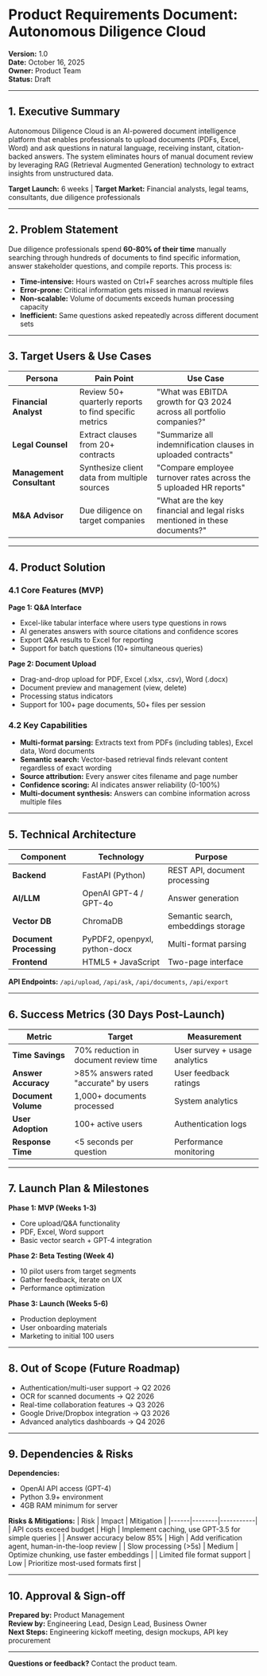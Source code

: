 # Product Requirements Document: Autonomous Diligence Cloud

**Version:** 1.0  
**Date:** October 16, 2025  
**Owner:** Product Team  
**Status:** Draft

---

## 1. Executive Summary

Autonomous Diligence Cloud is an AI-powered document intelligence platform that enables professionals to upload documents (PDFs, Excel, Word) and ask questions in natural language, receiving instant, citation-backed answers. The system eliminates hours of manual document review by leveraging RAG (Retrieval Augmented Generation) technology to extract insights from unstructured data.

**Target Launch:** 6 weeks | **Target Market:** Financial analysts, legal teams, consultants, due diligence professionals

---

## 2. Problem Statement

Due diligence professionals spend **60-80% of their time** manually searching through hundreds of documents to find specific information, answer stakeholder questions, and compile reports. This process is:
- **Time-intensive:** Hours wasted on Ctrl+F searches across multiple files
- **Error-prone:** Critical information gets missed in manual reviews
- **Non-scalable:** Volume of documents exceeds human processing capacity
- **Inefficient:** Same questions asked repeatedly across different document sets

---

## 3. Target Users & Use Cases

| Persona | Pain Point | Use Case |
|---------|-----------|----------|
| **Financial Analyst** | Review 50+ quarterly reports to find specific metrics | "What was EBITDA growth for Q3 2024 across all portfolio companies?" |
| **Legal Counsel** | Extract clauses from 20+ contracts | "Summarize all indemnification clauses in uploaded contracts" |
| **Management Consultant** | Synthesize client data from multiple sources | "Compare employee turnover rates across the 5 uploaded HR reports" |
| **M&A Advisor** | Due diligence on target companies | "What are the key financial and legal risks mentioned in these documents?" |

---

## 4. Product Solution

### 4.1 Core Features (MVP)

**Page 1: Q&A Interface**
- Excel-like tabular interface where users type questions in rows
- AI generates answers with source citations and confidence scores
- Export Q&A results to Excel for reporting
- Support for batch questions (10+ simultaneous queries)

**Page 2: Document Upload**
- Drag-and-drop upload for PDF, Excel (.xlsx, .csv), Word (.docx)
- Document preview and management (view, delete)
- Processing status indicators
- Support for 100+ page documents, 50+ files per session

### 4.2 Key Capabilities

- **Multi-format parsing:** Extracts text from PDFs (including tables), Excel data, Word documents
- **Semantic search:** Vector-based retrieval finds relevant content regardless of exact wording
- **Source attribution:** Every answer cites filename and page number
- **Confidence scoring:** AI indicates answer reliability (0-100%)
- **Multi-document synthesis:** Answers can combine information across multiple files

---

## 5. Technical Architecture

| Component | Technology | Purpose |
|-----------|-----------|---------|
| **Backend** | FastAPI (Python) | REST API, document processing |
| **AI/LLM** | OpenAI GPT-4 / GPT-4o | Answer generation |
| **Vector DB** | ChromaDB | Semantic search, embeddings storage |
| **Document Processing** | PyPDF2, openpyxl, python-docx | Multi-format parsing |
| **Frontend** | HTML5 + JavaScript | Two-page interface |

**API Endpoints:** `/api/upload`, `/api/ask`, `/api/documents`, `/api/export`

---

## 6. Success Metrics (30 Days Post-Launch)

| Metric | Target | Measurement |
|--------|--------|-------------|
| **Time Savings** | 70% reduction in document review time | User survey + usage analytics |
| **Answer Accuracy** | >85% answers rated "accurate" by users | User feedback ratings |
| **Document Volume** | 1,000+ documents processed | System analytics |
| **User Adoption** | 100+ active users | Authentication logs |
| **Response Time** | <5 seconds per question | Performance monitoring |

---

## 7. Launch Plan & Milestones

**Phase 1: MVP (Weeks 1-3)**
- Core upload/Q&A functionality
- PDF, Excel, Word support
- Basic vector search + GPT-4 integration

**Phase 2: Beta Testing (Week 4)**
- 10 pilot users from target segments
- Gather feedback, iterate on UX
- Performance optimization

**Phase 3: Launch (Weeks 5-6)**
- Production deployment
- User onboarding materials
- Marketing to initial 100 users

---

## 8. Out of Scope (Future Roadmap)

- Authentication/multi-user support → Q2 2026
- OCR for scanned documents → Q2 2026
- Real-time collaboration features → Q3 2026
- Google Drive/Dropbox integration → Q3 2026
- Advanced analytics dashboards → Q4 2026

---

## 9. Dependencies & Risks

**Dependencies:**
- OpenAI API access (GPT-4)
- Python 3.9+ environment
- 4GB RAM minimum for server

**Risks & Mitigations:**
| Risk | Impact | Mitigation |
|------|--------|-----------|
| API costs exceed budget | High | Implement caching, use GPT-3.5 for simple queries |
| Answer accuracy below 85% | High | Add verification agent, human-in-the-loop review |
| Slow processing (>5s) | Medium | Optimize chunking, use faster embeddings |
| Limited file format support | Low | Prioritize most-used formats first |

---

## 10. Approval & Sign-off

**Prepared by:** Product Management  
**Review by:** Engineering Lead, Design Lead, Business Owner  
**Next Steps:** Engineering kickoff meeting, design mockups, API key procurement

---

**Questions or feedback?** Contact the product team.

